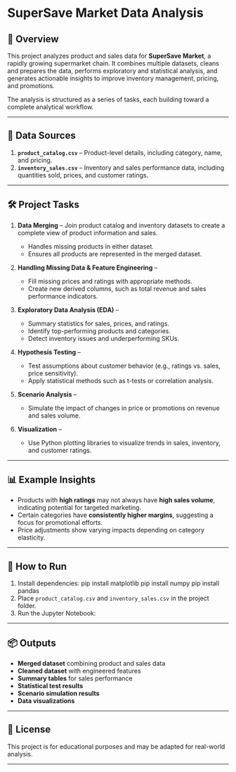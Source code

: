 
# SuperSave Market Data Analysis

## 📌 Overview

This project analyzes product and sales data for **SuperSave Market**, a rapidly growing supermarket chain.
It combines multiple datasets, cleans and prepares the data, performs exploratory and statistical analysis, and generates actionable insights to improve inventory management, pricing, and promotions.

The analysis is structured as a series of tasks, each building toward a complete analytical workflow.

---

## 📂 Data Sources

1. **`product_catalog.csv`** – Product-level details, including category, name, and pricing.
2. **`inventory_sales.csv`** – Inventory and sales performance data, including quantities sold, prices, and customer ratings.

---

## 🛠 Project Tasks

1. **Data Merging** – Join product catalog and inventory datasets to create a complete view of product information and sales.

   * Handles missing products in either dataset.
   * Ensures all products are represented in the merged dataset.

2. **Handling Missing Data & Feature Engineering** –

   * Fill missing prices and ratings with appropriate methods.
   * Create new derived columns, such as total revenue and sales performance indicators.

3. **Exploratory Data Analysis (EDA)** –

   * Summary statistics for sales, prices, and ratings.
   * Identify top-performing products and categories.
   * Detect inventory issues and underperforming SKUs.

4. **Hypothesis Testing** –

   * Test assumptions about customer behavior (e.g., ratings vs. sales, price sensitivity).
   * Apply statistical methods such as t-tests or correlation analysis.

5. **Scenario Analysis** –

   * Simulate the impact of changes in price or promotions on revenue and sales volume.

6. **Visualization** –

   * Use Python plotting libraries to visualize trends in sales, inventory, and customer ratings.

---

## 📊 Example Insights

* Products with **high ratings** may not always have **high sales volume**, indicating potential for targeted marketing.
* Certain categories have **consistently higher margins**, suggesting a focus for promotional efforts.
* Price adjustments show varying impacts depending on category elasticity.

---

## 🚀 How to Run

1. Install dependencies:
pip install matplotlib
pip install numpy
pip install pandas
2. Place `product_catalog.csv` and `inventory_sales.csv` in the project folder.
3. Run the Jupyter Notebook:


---

## 📦 Outputs

* **Merged dataset** combining product and sales data
* **Cleaned dataset** with engineered features
* **Summary tables** for sales performance
* **Statistical test results**
* **Scenario simulation results**
* **Data visualizations**

---

## 📜 License

This project is for educational purposes and may be adapted for real-world analysis.

---

